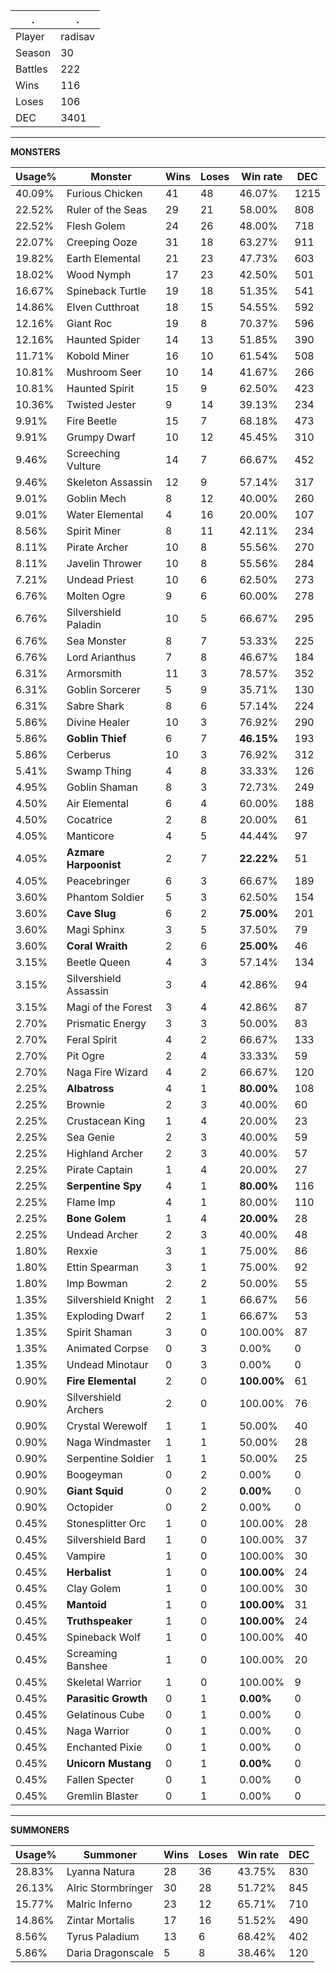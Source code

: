 .|.
|-|-
Player|radisav
Season|30
Battles|222
Wins|116
Loses|106
DEC|3401

---
**MONSTERS**

Usage%|Monster|Wins|Loses|Win rate|DEC|
-|-|-|-|-|-|
40.09%|Furious Chicken|41|48|46.07%|1215|
22.52%|Ruler of the Seas|29|21|58.00%|808|
22.52%|Flesh Golem|24|26|48.00%|718|
22.07%|Creeping Ooze|31|18|63.27%|911|
19.82%|Earth Elemental|21|23|47.73%|603|
18.02%|Wood Nymph|17|23|42.50%|501|
16.67%|Spineback Turtle|19|18|51.35%|541|
14.86%|Elven Cutthroat|18|15|54.55%|592|
12.16%|Giant Roc|19|8|70.37%|596|
12.16%|Haunted Spider|14|13|51.85%|390|
11.71%|Kobold Miner|16|10|61.54%|508|
10.81%|Mushroom Seer|10|14|41.67%|266|
10.81%|Haunted Spirit|15|9|62.50%|423|
10.36%|Twisted Jester|9|14|39.13%|234|
9.91%|Fire Beetle|15|7|68.18%|473|
9.91%|Grumpy Dwarf|10|12|45.45%|310|
9.46%|Screeching Vulture|14|7|66.67%|452|
9.46%|Skeleton Assassin|12|9|57.14%|317|
9.01%|Goblin Mech|8|12|40.00%|260|
9.01%|Water Elemental|4|16|20.00%|107|
8.56%|Spirit Miner|8|11|42.11%|234|
8.11%|Pirate Archer|10|8|55.56%|270|
8.11%|Javelin Thrower|10|8|55.56%|284|
7.21%|Undead Priest|10|6|62.50%|273|
6.76%|Molten Ogre|9|6|60.00%|278|
6.76%|Silvershield Paladin|10|5|66.67%|295|
6.76%|Sea Monster|8|7|53.33%|225|
6.76%|Lord Arianthus|7|8|46.67%|184|
6.31%|Armorsmith|11|3|78.57%|352|
6.31%|Goblin Sorcerer|5|9|35.71%|130|
6.31%|Sabre Shark|8|6|57.14%|224|
5.86%|Divine Healer|10|3|76.92%|290|
5.86%|**Goblin Thief**|6|7|**46.15%**|193|
5.86%|Cerberus|10|3|76.92%|312|
5.41%|Swamp Thing|4|8|33.33%|126|
4.95%|Goblin Shaman|8|3|72.73%|249|
4.50%|Air Elemental|6|4|60.00%|188|
4.50%|Cocatrice|2|8|20.00%|61|
4.05%|Manticore|4|5|44.44%|97|
4.05%|**Azmare Harpoonist**|2|7|**22.22%**|51|
4.05%|Peacebringer|6|3|66.67%|189|
3.60%|Phantom Soldier|5|3|62.50%|154|
3.60%|**Cave Slug**|6|2|**75.00%**|201|
3.60%|Magi Sphinx|3|5|37.50%|79|
3.60%|**Coral Wraith**|2|6|**25.00%**|46|
3.15%|Beetle Queen|4|3|57.14%|134|
3.15%|Silvershield Assassin|3|4|42.86%|94|
3.15%|Magi of the Forest|3|4|42.86%|87|
2.70%|Prismatic Energy|3|3|50.00%|83|
2.70%|Feral Spirit|4|2|66.67%|133|
2.70%|Pit Ogre|2|4|33.33%|59|
2.70%|Naga Fire Wizard|4|2|66.67%|120|
2.25%|**Albatross**|4|1|**80.00%**|108|
2.25%|Brownie|2|3|40.00%|60|
2.25%|Crustacean King|1|4|20.00%|23|
2.25%|Sea Genie|2|3|40.00%|59|
2.25%|Highland Archer|2|3|40.00%|57|
2.25%|Pirate Captain|1|4|20.00%|27|
2.25%|**Serpentine Spy**|4|1|**80.00%**|116|
2.25%|Flame Imp|4|1|80.00%|110|
2.25%|**Bone Golem**|1|4|**20.00%**|28|
2.25%|Undead Archer|2|3|40.00%|48|
1.80%|Rexxie|3|1|75.00%|86|
1.80%|Ettin Spearman|3|1|75.00%|92|
1.80%|Imp Bowman|2|2|50.00%|55|
1.35%|Silvershield Knight|2|1|66.67%|56|
1.35%|Exploding Dwarf|2|1|66.67%|53|
1.35%|Spirit Shaman|3|0|100.00%|87|
1.35%|Animated Corpse|0|3|0.00%|0|
1.35%|Undead Minotaur|0|3|0.00%|0|
0.90%|**Fire Elemental**|2|0|**100.00%**|61|
0.90%|Silvershield Archers|2|0|100.00%|76|
0.90%|Crystal Werewolf|1|1|50.00%|40|
0.90%|Naga Windmaster|1|1|50.00%|28|
0.90%|Serpentine Soldier|1|1|50.00%|25|
0.90%|Boogeyman|0|2|0.00%|0|
0.90%|**Giant Squid**|0|2|**0.00%**|0|
0.90%|Octopider|0|2|0.00%|0|
0.45%|Stonesplitter Orc|1|0|100.00%|28|
0.45%|Silvershield Bard|1|0|100.00%|37|
0.45%|Vampire|1|0|100.00%|30|
0.45%|**Herbalist**|1|0|**100.00%**|24|
0.45%|Clay Golem|1|0|100.00%|30|
0.45%|**Mantoid**|1|0|**100.00%**|31|
0.45%|**Truthspeaker**|1|0|**100.00%**|24|
0.45%|Spineback Wolf|1|0|100.00%|40|
0.45%|Screaming Banshee|1|0|100.00%|20|
0.45%|Skeletal Warrior|1|0|100.00%|9|
0.45%|**Parasitic Growth**|0|1|**0.00%**|0|
0.45%|Gelatinous Cube|0|1|0.00%|0|
0.45%|Naga Warrior|0|1|0.00%|0|
0.45%|Enchanted Pixie|0|1|0.00%|0|
0.45%|**Unicorn Mustang**|0|1|**0.00%**|0|
0.45%|Fallen Specter|0|1|0.00%|0|
0.45%|Gremlin Blaster|0|1|0.00%|0|

---
**SUMMONERS**

Usage%|Summoner|Wins|Loses|Win rate|DEC|
-|-|-|-|-|-|
28.83%|Lyanna Natura|28|36|43.75%|830|
26.13%|Alric Stormbringer|30|28|51.72%|845|
15.77%|Malric Inferno|23|12|65.71%|710|
14.86%|Zintar Mortalis|17|16|51.52%|490|
8.56%|Tyrus Paladium|13|6|68.42%|402|
5.86%|Daria Dragonscale|5|8|38.46%|120|
